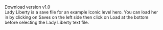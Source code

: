 Download version v1.0<br>
Lady Liberty is a save file for an example Iconic level hero. You can load her in by clicking on Saves on the left side then click on Load at the bottom before selecting the Lady Liberty text file.
